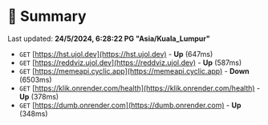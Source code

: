 # 📖 Summary
Last updated: **24/5/2024, 6:28:22 PG "Asia/Kuala_Lumpur"**

- `GET` [https://hst.ujol.dev](https://hst.ujol.dev) - **Up** (647ms)
- `GET` [https://reddviz.ujol.dev](https://reddviz.ujol.dev) - **Up** (587ms)
- `GET` [https://memeapi.cyclic.app](https://memeapi.cyclic.app) - **Down** (6503ms)
- `GET` [https://klik.onrender.com/health](https://klik.onrender.com/health) - **Up** (378ms)
- `GET` [https://dumb.onrender.com](https://dumb.onrender.com) - **Up** (348ms)
